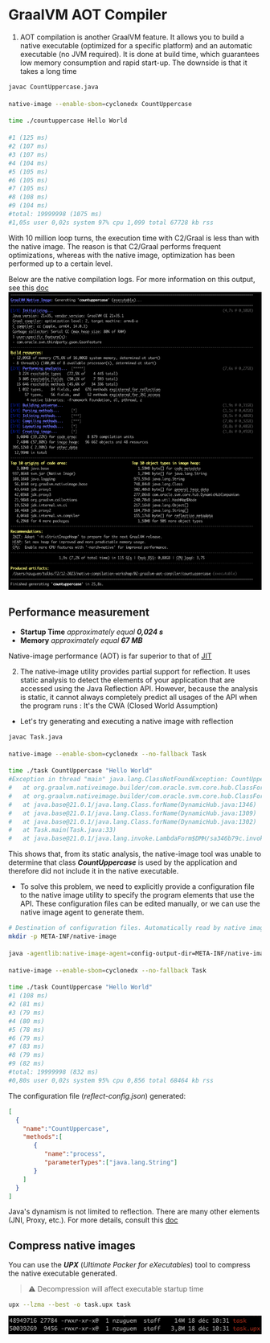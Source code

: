 # GraalVM AOT Compiler

1. AOT compilation is another GraalVM feature. It allows you to build a native executable (optimized for a specific platform) and an automatic executable (no JVM required). It is done at build time, which guarantees low memory consumption and rapid start-up.
   The downside is that it takes a long time 

```bash
javac CountUppercase.java

native-image --enable-sbom=cyclonedx CountUppercase

time ./countuppercase Hello World

#1 (125 ms)
#2 (107 ms)
#3 (107 ms)
#4 (104 ms)
#5 (105 ms)
#6 (105 ms)
#7 (105 ms)
#8 (108 ms)
#9 (104 ms)
#total: 19999998 (1075 ms)
#1,05s user 0,02s system 97% cpu 1,099 total 67728 kb rss
```

With 10 million loop turns, the execution time with C2/Graal is less than with the native image. The reason is that C2/Graal performs frequent optimizations, whereas with the native image, optimization has been performed up to a certain level.

Below are the native compilation logs. For more information on this output, see this [doc][native-image-compilation-output]
![JIT Compiler Log](../images/native-image-build-output.png)

## Performance measurement
- **Startup Time** *approximately equal* ***0,024 s***
- **Memory** *approximately equal* ***67 MB***

Native-image performance (AOT) is far superior to that of [JIT](../01-graalvm-jit-compiler/README.md#performance-measurement)

2. The native-image utility provides partial support for reflection. It uses static analysis to detect the elements of your application that are accessed using the Java Reflection API. However, because the analysis is static, it cannot always completely predict all usages of the API when the program runs : It's the CWA (Closed World Assumption)
- Let's try generating and executing a native image with reflection
```bash
javac Task.java

native-image --enable-sbom=cyclonedx --no-fallback Task

time ./task CountUppercase "Hello World"
#Exception in thread "main" java.lang.ClassNotFoundException: CountUppercase
#	at org.graalvm.nativeimage.builder/com.oracle.svm.core.hub.ClassForNameSupport.forName(ClassForNameSupport.java:122)
#	at org.graalvm.nativeimage.builder/com.oracle.svm.core.hub.ClassForNameSupport.forName(ClassForNameSupport.java:86)
#	at java.base@21.0.1/java.lang.Class.forName(DynamicHub.java:1346)
#	at java.base@21.0.1/java.lang.Class.forName(DynamicHub.java:1309)
#	at java.base@21.0.1/java.lang.Class.forName(DynamicHub.java:1302)
#	at Task.main(Task.java:33)
#	at java.base@21.0.1/java.lang.invoke.LambdaForm$DMH/sa346b79c.invokeStaticInit(LambdaForm$DMH)
```
This shows that, from its static analysis, the native-image tool was unable to determine that class ***CountUppercase*** is used by the application and therefore did not include it in the native executable.

- To solve this problem, we need to explicitly provide a configuration file to the native image utility to specify the program elements that use the API. These configuration files can be edited manually, or we can use the native image agent to generate them.
```bash
# Destination of configuration files. Automatically read by native image utility
mkdir -p META-INF/native-image

java -agentlib:native-image-agent=config-output-dir=META-INF/native-image Task CountUppercase "Hello World"

native-image --enable-sbom=cyclonedx --no-fallback Task

time ./task CountUppercase "Hello World"
#1 (108 ms)
#2 (81 ms)
#3 (79 ms)
#4 (80 ms)
#5 (78 ms)
#6 (79 ms)
#7 (83 ms)
#8 (79 ms)
#9 (82 ms)
#total: 19999998 (832 ms)
#0,80s user 0,02s system 95% cpu 0,856 total 68464 kb rss
```
The configuration file (*reflect-config.json*) generated:
```json
[
  {
    "name":"CountUppercase",
    "methods":[
       {
          "name":"process",
          "parameterTypes":["java.lang.String"] 
       }
    ]
  }
]
```

Java's dynamism is not limited to reflection. There are many other elements (JNI, Proxy, etc.). For more details, consult this [doc][native-image-dynamic-java]

## Compress native images
You can use the ***UPX*** (*Ultimate Packer for eXecutables*) tool to compress the native executable generated.

> ⚠️ Decompression will affect executable startup time

```bash
upx --lzma --best -o task.upx task
```
![UPX Compress Native Image](../images/compress-native-images-upx.png)

<!-- links -->
[native-image-compilation-output]: https://www.graalvm.org/latest/reference-manual/native-image/overview/BuildOutput/
[native-image-dynamic-java]: https://www.graalvm.org/latest/reference-manual/native-image/dynamic-features/